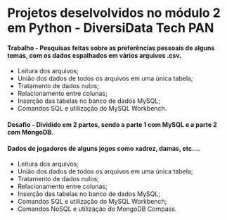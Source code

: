 # Projetos deselvolvidos no módulo 2 em Python - DiversiData Tech PAN

#### Trabalho - Pesquisas feitas sobre as preferências pessoais de alguns temas, com os dados espalhados em vários arquivos .csv.
- Leitura dos arquivos;
- União dos dados de todos os arquivos em uma única tabela;
- Tratamento de dados nulos;
- Relacionamento entre colunas;
- Inserção das tabelas no banco de dados MySQL;
- Comandos SQL e utilização do MySQL Workbench.

#### Desafio - Dividido em 2 partes, sendo a parte 1 com MySQL e a parte 2 com MongoDB.
#### Dados de jogadores de alguns jogos como xadrez, damas, etc....
- Leitura dos arquivos;
- União dos dados de todos os arquivos em uma única tabela;
- Tratamento de dados nulos;
- Relacionamento entre colunas;
- Inserção das tabelas no banco de dados MySQL;
- Comandos SQL e utilização do MySQL Workbench;
- Comandos NoSQL e utilização do MongoDB Compass.
